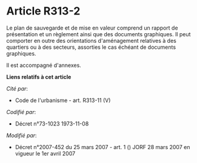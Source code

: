 # Article R313-2

Le plan de sauvegarde et de mise en valeur comprend un rapport de présentation et un règlement ainsi que des documents
graphiques. Il peut comporter en outre des orientations d'aménagement relatives à des quartiers ou à des secteurs, assorties
le cas échéant de documents graphiques.

Il est accompagné d'annexes.

**Liens relatifs à cet article**

_Cité par_:

  - Code de l'urbanisme - art. R313-11 (V)

_Codifié par_:

  - Décret n°73-1023 1973-11-08

_Modifié par_:

  - Décret n°2007-452 du 25 mars 2007 - art. 1 () JORF 28 mars 2007 en vigueur le 1er avril 2007

